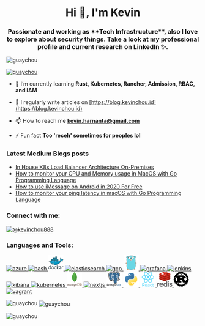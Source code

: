 <h1 align="center">Hi 👋, I'm Kevin</h1>
<h3 align="center">Passionate and working as **Tech Infrastructure**, also I love to explore about security things. Take a look at my professional profile and current research on LinkedIn ✨.</h3>

<p align="left"> <img src="https://komarev.com/ghpvc/?username=guaychou&label=Profile%20views&color=0e75b6&style=flat" alt="guaychou" /> </p>

<p align="left"> <a href="https://github.com/ryo-ma/github-profile-trophy"><img src="https://github-profile-trophy.vercel.app/?username=guaychou" alt="guaychou" /></a> </p>

- 🌱 I’m currently learning **Rust, Kubernetes, Rancher, Admission, RBAC, and IAM**

- 📝 I regularly write articles on [https://blog.kevinchou.id](https://blog.kevinchou.id)

- 📫 How to reach me **kevin.harnanta@gmail.com**

- ⚡ Fun fact **Too 'receh' sometimes for peoples lol**

### Latest Medium Blogs posts
<!-- BLOG-POST-LIST:START -->
- [In House K8s Load Balancer Architecture On-Premises](https://kevinchou888.medium.com/in-house-k8s-load-balancer-architecture-on-premises-55d3b23867b9?source=rss-7c3acb276373------2)
- [How to monitor your CPU and Memory usage in MacOS with Go Programming Language](https://medium.com/macoclock/how-to-monitor-your-cpu-and-memory-usage-in-macos-with-go-programming-language-2e9537178d78?source=rss-7c3acb276373------2)
- [How to use iMessage on Android in 2020 For Free](https://kevinchou888.medium.com/how-to-use-imessage-on-android-in-2020-for-free-f891bfc813f3?source=rss-7c3acb276373------2)
- [How to monitor your ping latency in macOS with Go Programming Language](https://medium.com/macoclock/how-to-monitor-your-ping-latency-in-macos-with-go-programming-language-be8cedfdf2ea?source=rss-7c3acb276373------2)
<!-- BLOG-POST-LIST:END -->

<h3 align="left">Connect with me:</h3>
<p align="left">
<a href="https://medium.com/@kevinchou888" target="blank"><img align="center" src="https://raw.githubusercontent.com/rahuldkjain/github-profile-readme-generator/master/src/images/icons/Social/medium.svg" alt="@kevinchou888" height="30" width="40" /></a>
</p>

<h3 align="left">Languages and Tools:</h3>
<p align="left"> <a href="https://azure.microsoft.com/en-in/" target="_blank" rel="noreferrer"> <img src="https://www.vectorlogo.zone/logos/microsoft_azure/microsoft_azure-icon.svg" alt="azure" width="40" height="40"/> </a> <a href="https://www.gnu.org/software/bash/" target="_blank" rel="noreferrer"> <img src="https://www.vectorlogo.zone/logos/gnu_bash/gnu_bash-icon.svg" alt="bash" width="40" height="40"/> </a> <a href="https://www.docker.com/" target="_blank" rel="noreferrer"> <img src="https://raw.githubusercontent.com/devicons/devicon/master/icons/docker/docker-original-wordmark.svg" alt="docker" width="40" height="40"/> </a> <a href="https://www.elastic.co" target="_blank" rel="noreferrer"> <img src="https://www.vectorlogo.zone/logos/elastic/elastic-icon.svg" alt="elasticsearch" width="40" height="40"/> </a> <a href="https://cloud.google.com" target="_blank" rel="noreferrer"> <img src="https://www.vectorlogo.zone/logos/google_cloud/google_cloud-icon.svg" alt="gcp" width="40" height="40"/> </a> <a href="https://golang.org" target="_blank" rel="noreferrer"> <img src="https://raw.githubusercontent.com/devicons/devicon/master/icons/go/go-original.svg" alt="go" width="40" height="40"/> </a> <a href="https://grafana.com" target="_blank" rel="noreferrer"> <img src="https://www.vectorlogo.zone/logos/grafana/grafana-icon.svg" alt="grafana" width="40" height="40"/> </a> <a href="https://www.jenkins.io" target="_blank" rel="noreferrer"> <img src="https://www.vectorlogo.zone/logos/jenkins/jenkins-icon.svg" alt="jenkins" width="40" height="40"/> </a> <a href="https://www.elastic.co/kibana" target="_blank" rel="noreferrer"> <img src="https://www.vectorlogo.zone/logos/elasticco_kibana/elasticco_kibana-icon.svg" alt="kibana" width="40" height="40"/> </a> <a href="https://kubernetes.io" target="_blank" rel="noreferrer"> <img src="https://www.vectorlogo.zone/logos/kubernetes/kubernetes-icon.svg" alt="kubernetes" width="40" height="40"/> </a> <a href="https://www.mongodb.com/" target="_blank" rel="noreferrer"> <img src="https://raw.githubusercontent.com/devicons/devicon/master/icons/mongodb/mongodb-original-wordmark.svg" alt="mongodb" width="40" height="40"/> </a> <a href="https://nextjs.org/" target="_blank" rel="noreferrer"> <img src="https://cdn.worldvectorlogo.com/logos/nextjs-2.svg" alt="nextjs" width="40" height="40"/> </a> <a href="https://www.postgresql.org" target="_blank" rel="noreferrer"> <img src="https://raw.githubusercontent.com/devicons/devicon/master/icons/postgresql/postgresql-original-wordmark.svg" alt="postgresql" width="40" height="40"/> </a> <a href="https://www.python.org" target="_blank" rel="noreferrer"> <img src="https://raw.githubusercontent.com/devicons/devicon/master/icons/python/python-original.svg" alt="python" width="40" height="40"/> </a> <a href="https://reactjs.org/" target="_blank" rel="noreferrer"> <img src="https://raw.githubusercontent.com/devicons/devicon/master/icons/react/react-original-wordmark.svg" alt="react" width="40" height="40"/> </a> <a href="https://redis.io" target="_blank" rel="noreferrer"> <img src="https://raw.githubusercontent.com/devicons/devicon/master/icons/redis/redis-original-wordmark.svg" alt="redis" width="40" height="40"/> </a> <a href="https://www.rust-lang.org" target="_blank" rel="noreferrer"> <img src="https://raw.githubusercontent.com/devicons/devicon/master/icons/rust/rust-plain.svg" alt="rust" width="40" height="40"/> </a> <a href="https://www.vagrantup.com/" target="_blank" rel="noreferrer"> <img src="https://www.vectorlogo.zone/logos/vagrantup/vagrantup-icon.svg" alt="vagrant" width="40" height="40"/> </a> </p>

<p><img align="left" src="https://github-readme-stats.vercel.app/api/top-langs?username=guaychou&show_icons=true&locale=en&layout=compact" alt="guaychou" /></p>

<p>&nbsp;<img align="center" src="https://github-readme-stats.vercel.app/api?username=guaychou&show_icons=true&locale=en" alt="guaychou" /></p>

<p><img align="center" src="https://github-readme-streak-stats.herokuapp.com/?user=guaychou&" alt="guaychou" /></p>